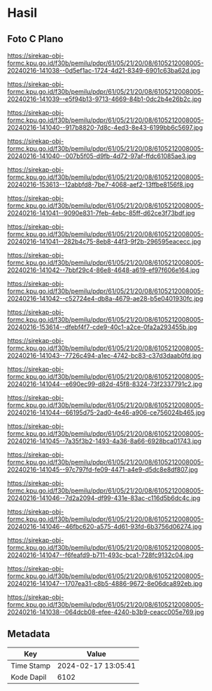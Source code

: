# Hasil

## Foto C Plano

https://sirekap-obj-formc.kpu.go.id/f30b/pemilu/pdpr/61/05/21/20/08/6105212008005-20240216-141038--0d5ef1ac-1724-4d21-8349-6901c63ba62d.jpg

https://sirekap-obj-formc.kpu.go.id/f30b/pemilu/pdpr/61/05/21/20/08/6105212008005-20240216-141039--e5f94b13-9713-4669-84b1-0dc2b4e26b2c.jpg

https://sirekap-obj-formc.kpu.go.id/f30b/pemilu/pdpr/61/05/21/20/08/6105212008005-20240216-141040--917b8820-7d8c-4ed3-8e43-6199bb6c5697.jpg

https://sirekap-obj-formc.kpu.go.id/f30b/pemilu/pdpr/61/05/21/20/08/6105212008005-20240216-141040--007b5f05-d9fb-4d72-97af-ffdc61085ae3.jpg

https://sirekap-obj-formc.kpu.go.id/f30b/pemilu/pdpr/61/05/21/20/08/6105212008005-20240216-153613--12abbfd8-7be7-4068-aef2-13ffbe8156f8.jpg

https://sirekap-obj-formc.kpu.go.id/f30b/pemilu/pdpr/61/05/21/20/08/6105212008005-20240216-141041--9090e831-7feb-4ebc-85ff-d62ce3f73bdf.jpg

https://sirekap-obj-formc.kpu.go.id/f30b/pemilu/pdpr/61/05/21/20/08/6105212008005-20240216-141041--282b4c75-8eb8-44f3-9f2b-296595eacecc.jpg

https://sirekap-obj-formc.kpu.go.id/f30b/pemilu/pdpr/61/05/21/20/08/6105212008005-20240216-141042--7bbf29c4-86e8-4648-a619-ef97f606e164.jpg

https://sirekap-obj-formc.kpu.go.id/f30b/pemilu/pdpr/61/05/21/20/08/6105212008005-20240216-141042--c52724e4-db8a-4679-ae28-b5e0401930fc.jpg

https://sirekap-obj-formc.kpu.go.id/f30b/pemilu/pdpr/61/05/21/20/08/6105212008005-20240216-153614--dfebf4f7-cde9-40c1-a2ce-0fa2a293455b.jpg

https://sirekap-obj-formc.kpu.go.id/f30b/pemilu/pdpr/61/05/21/20/08/6105212008005-20240216-141043--7726c494-a1ec-4742-bc83-c37d3daab0fd.jpg

https://sirekap-obj-formc.kpu.go.id/f30b/pemilu/pdpr/61/05/21/20/08/6105212008005-20240216-141044--e690ec99-d82d-45f8-8324-73f2337791c2.jpg

https://sirekap-obj-formc.kpu.go.id/f30b/pemilu/pdpr/61/05/21/20/08/6105212008005-20240216-141044--66195d75-2ad0-4e46-a906-ce756024b465.jpg

https://sirekap-obj-formc.kpu.go.id/f30b/pemilu/pdpr/61/05/21/20/08/6105212008005-20240216-141045--7a35f3b2-1493-4a36-8a66-6928bca01743.jpg

https://sirekap-obj-formc.kpu.go.id/f30b/pemilu/pdpr/61/05/21/20/08/6105212008005-20240216-141045--97c797fd-fe09-4471-a4e9-d5dc8e8df807.jpg

https://sirekap-obj-formc.kpu.go.id/f30b/pemilu/pdpr/61/05/21/20/08/6105212008005-20240216-141046--7d2a2094-df99-431e-83ac-c116d5b6dc4c.jpg

https://sirekap-obj-formc.kpu.go.id/f30b/pemilu/pdpr/61/05/21/20/08/6105212008005-20240216-141046--46fbc620-a575-4d61-93fd-6b3756d06274.jpg

https://sirekap-obj-formc.kpu.go.id/f30b/pemilu/pdpr/61/05/21/20/08/6105212008005-20240216-141047--f6feafd9-b711-493c-bca1-728fc9132c04.jpg

https://sirekap-obj-formc.kpu.go.id/f30b/pemilu/pdpr/61/05/21/20/08/6105212008005-20240216-141047--1707ea31-c8b5-4886-9672-8e06dca892eb.jpg

https://sirekap-obj-formc.kpu.go.id/f30b/pemilu/pdpr/61/05/21/20/08/6105212008005-20240216-141038--064dcb08-efee-4240-b3b9-ceacc005e769.jpg


## Metadata

| Key        | Value               |
| ---------- | ------------------- |
| Time Stamp | 2024-02-17 13:05:41 |
| Kode Dapil | 6102                |



